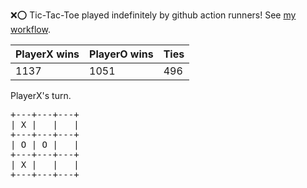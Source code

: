 :x::o: Tic-Tac-Toe played indefinitely by github action runners! See [my workflow](.github/workflows/play.yaml).

|PlayerX wins|PlayerO wins|Ties|
|-|-|-|
|1137|1051|496|

PlayerX's turn.

<pre>
+---+---+---+
| X |   |   |
+---+---+---+
| O | O |   |
+---+---+---+
| X |   |   |
+---+---+---+
</pre>